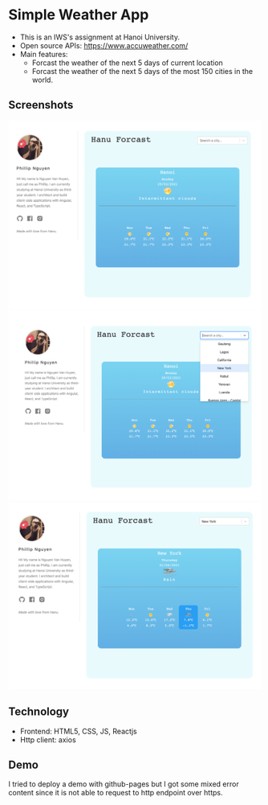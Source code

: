 # Simple Weather App

- This is an IWS's assignment at Hanoi University.
- Open source APIs: https://www.accuweather.com/
- Main features:
    - Forcast the weather of the next 5 days of current location
    - Forcast the weather of the next 5 days of the most 150 cities in the world.

## Screenshots

![Home](/src/assets/screenshot/a1.png)
![SelectCity](/src/assets/screenshot/a2.png)
![ChooseByDay](/src/assets/screenshot/a3.png)

## Technology
- Frontend: HTML5, CSS, JS, Reactjs
- Http client: axios
## Demo
I tried to deploy a demo with github-pages but I got some mixed error content since it is not able to request to http endpoint over https.
